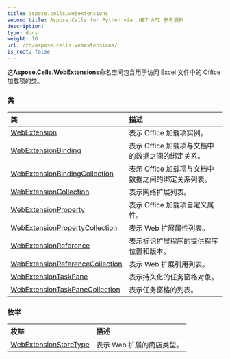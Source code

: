 ```yaml
---
title: aspose.cells.webextensions
second_title: Aspose.Cells for Python via .NET API 参考资料
description:
type: docs
weight: 10
url: /zh/aspose.cells.webextensions/
is_root: false
---
```

这**Aspose.Cells.WebExtensions**命名空间包含用于访问 Excel 文件中的 Office 加载项的类。

### 类
|类|描述|
| :- | :- |
| [WebExtension](/cells/python-net/zh/aspose.cells.webextensions/webextension) |表示 Office 加载项实例。|
| [WebExtensionBinding](/cells/python-net/zh/aspose.cells.webextensions/webextensionbinding) |表示 Office 加载项与文档中的数据之间的绑定关系。|
| [WebExtensionBindingCollection](/cells/python-net/zh/aspose.cells.webextensions/webextensionbindingcollection) |表示 Office 加载项与文档中数据之间的绑定关系列表。|
| [WebExtensionCollection](/cells/python-net/zh/aspose.cells.webextensions/webextensioncollection) |表示网络扩展列表。|
| [WebExtensionProperty](/cells/python-net/zh/aspose.cells.webextensions/webextensionproperty) |表示 Office 加载项自定义属性。|
| [WebExtensionPropertyCollection](/cells/python-net/zh/aspose.cells.webextensions/webextensionpropertycollection) |表示 Web 扩展属性列表。|
| [WebExtensionReference](/cells/python-net/zh/aspose.cells.webextensions/webextensionreference) |表示标识扩展程序的提供程序位置和版本。|
| [WebExtensionReferenceCollection](/cells/python-net/zh/aspose.cells.webextensions/webextensionreferencecollection) |表示 Web 扩展引用列表。|
| [WebExtensionTaskPane](/cells/python-net/zh/aspose.cells.webextensions/webextensiontaskpane) |表示持久化的任务窗格对象。|
| [WebExtensionTaskPaneCollection](/cells/python-net/zh/aspose.cells.webextensions/webextensiontaskpanecollection) |表示任务窗格的列表。|


### 枚举
|枚举|描述|
| :- | :- |
| [WebExtensionStoreType](/cells/python-net/zh/aspose.cells.webextensions/webextensionstoretype) |表示 Web 扩展的商店类型。|


